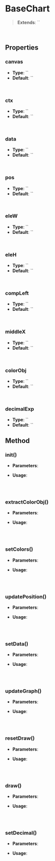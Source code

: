 # BaseChart
> **Extends**: ``



<br/>

## Properties

### canvas



* **Type**: ``
* **Default**: ``

<br/>

### ctx



* **Type**: ``
* **Default**: ``

<br/>

### data



* **Type**: ``
* **Default**: ``

<br/>

### pos



* **Type**: ``
* **Default**: ``

<br/>

### eleW



* **Type**: ``
* **Default**: ``

<br/>

### eleH



* **Type**: ``
* **Default**: ``

<br/>

### compLeft



* **Type**: ``
* **Default**: ``

<br/>

### middleX



* **Type**: ``
* **Default**: ``

<br/>

### colorObj



* **Type**: ``
* **Default**: ``

<br/>

### decimalExp



* **Type**: ``
* **Default**: ``


## Method

### init()



* **Parameters**: 


* **Usage**: 
```js

```

<br/>

### extractColorObj()



* **Parameters**: 


* **Usage**: 
```js

```

<br/>

### setColors()



* **Parameters**: 


* **Usage**: 
```js

```

<br/>

### updatePosition()



* **Parameters**: 


* **Usage**: 
```js

```

<br/>

### setData()



* **Parameters**: 


* **Usage**: 
```js

```

<br/>

### updateGraph()



* **Parameters**: 


* **Usage**: 
```js

```

<br/>

### resetDraw()



* **Parameters**: 


* **Usage**: 
```js

```

<br/>

### draw()



* **Parameters**: 


* **Usage**: 
```js

```

<br/>

### setDecimal()



* **Parameters**: 


* **Usage**: 
```js

```

<br/>